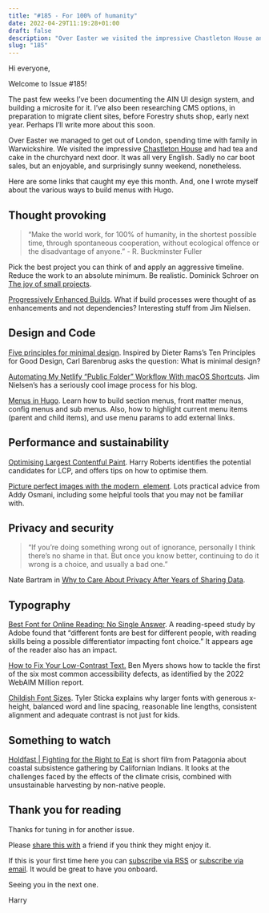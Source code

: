 ```yaml
---
title: "#185 - For 100% of humanity"
date: 2022-04-29T11:19:28+01:00
draft: false
description: "Over Easter we visited the impressive Chastleton House and had tea and cake in the churchyard next door. It was all very English."
slug: "185"
---
```


Hi everyone,

Welcome to Issue #185!

The past few weeks I’ve been documenting the AIN UI design system, and building a microsite for it. I’ve also been researching CMS options, in preparation to migrate client sites, before Forestry shuts shop, early next year. Perhaps I’ll write more about this soon.

Over Easter we managed to get out of London, spending time with family in Warwickshire. We visited the impressive [Chastleton House](https://www.nationaltrust.org.uk/chastleton) and had tea and cake in the churchyard next door. It was all very English. Sadly no car boot sales, but an enjoyable, and surprisingly sunny weekend, nonetheless.

Here are some links that caught my eye this month. And, one I wrote myself about the various ways to build menus with Hugo.

## Thought provoking

> “Make the world work, for 100% of humanity, in the shortest possible time, through spontaneous cooperation, without ecological offence or the disadvantage of anyone.” - R. Buckminster Fuller

Pick the best project you can think of and apply an aggressive timeline. Reduce the work to an absolute minimum. Be realistic. Dominick Schroer on [The joy of small projects](https://schroer.ca/2022/04/10/the-joy-of-small-projects/). 

[Progressively Enhanced Builds](https://blog.jim-nielsen.com/2022/progressively-enhanced-builds/). What if build processes were thought of as enhancements and not dependencies? Interesting stuff from Jim Nielsen.

## Design and Code

[Five principles for minimal design](https://cmhb.de/minimal-design). Inspired by Dieter Rams’s Ten Principles for Good Design, Carl Barenbrug asks the question: What is minimal design?

[Automating My Netlify “Public Folder” Workflow With macOS Shortcuts](https://blog.jim-nielsen.com/2022/automate-public-folder-workflow/). Jim Nielsen’s has a seriously cool image process for his blog.

[Menus in Hugo](https://harrycresswell.com/writing/menus-in-hugo/). Learn how to build section menus, front matter menus, config menus and sub menus. Also, how to highlight current menu items (parent and child items), and use menu params to add external links.

## Performance and sustainability

[Optimising Largest Contentful Paint](https://csswizardry.com/2022/03/optimising-largest-contentful-paint/). Harry Roberts identifies the potential candidates for LCP, and offers tips on how to optimise them.

[Picture perfect images with the modern <img> element](https://stackoverflow.blog/2022/03/28/picture-perfect-images-with-the-modern-element/). Lots practical advice from Addy Osmani, including some helpful tools that you may not be familiar with.

## Privacy and security

> “If you’re doing something wrong out of ignorance, personally I think there’s no shame in that. But once you know better, continuing to do it wrong is a choice, and usually a bad one.” 

Nate Bartram in [Why to Care About Privacy After Years of Sharing Data](https://blog.thenewoil.org/why-to-care-about-privacy-after-years-of-sharing-data).

## Typography

[Best Font for Online Reading: No Single Answer](https://www.nngroup.com/articles/best-font-for-online-reading/). A reading-speed study by Adobe found that “different fonts are best for different people, with reading skills being a possible differentiator impacting font choice.” It appears age of the reader also has an impact.

[How to Fix Your Low-Contrast Text.](https://benmyers.dev/blog/fix-low-contrast-text/) Ben Myers shows how to tackle the first of the six most common accessibility defects, as identified by the 2022 WebAIM Million report.

[Childish Font Sizes](https://cloudfour.com/thinks/childish-font-sizes/). Tyler Sticka explains why larger fonts with generous x-height, balanced word and line spacing, reasonable line lengths, consistent alignment and adequate contrast is not just for kids.

## Something to watch

[Holdfast | Fighting for the Right to Eat](https://www.patagonia.com/stories/holdfast/video-120025.html) is short film from Patagonia about coastal subsistence gathering by Californian Indians. It looks at the challenges faced by the effects of the climate crisis, combined with unsustainable harvesting by non-native people.

## Thank you for reading

Thanks for tuning in for another issue.

Please [share this with](https://harrycresswell.com/newsletter/185/) a friend if you think they might enjoy it.

If this is your first time here you can [subscribe via RSS](https://harrycresswell.com/feeds/) or [subscribe via email](https://harrycresswell.us14.list-manage.com/subscribe/post?u=4e8fba8d0ab4a857159c0104e&id=d6ad2b65ca). It would be great to have you onboard.

Seeing you in the next one.

Harry